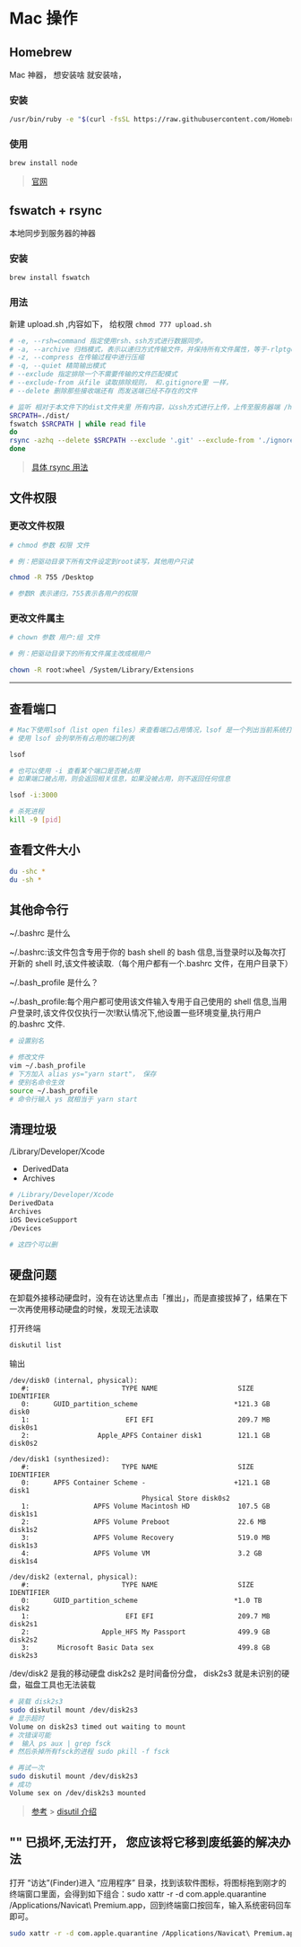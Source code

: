 # Mac 操作

## Homebrew

Mac 神器， 想安装啥 就安装啥，

### 安装

```bash
/usr/bin/ruby -e "$(curl -fsSL https://raw.githubusercontent.com/Homebrew/install/master/install)"
```

### 使用

```bash
brew install node
```

> [官网](https://brew.sh)

## fswatch + rsync

本地同步到服务器的神器

### 安装

```bash
brew install fswatch
```

### 用法

新建 upload.sh ,内容如下， 给权限 `chmod 777 upload.sh`

```bash
# -e, --rsh=command 指定使用rsh、ssh方式进行数据同步。
# -a, --archive 归档模式，表示以递归方式传输文件，并保持所有文件属性，等于-rlptgoD
# -z, --compress 在传输过程中进行压缩
# -q, --quiet 精简输出模式
# --exclude 指定排除一个不需要传输的文件匹配模式
# --exclude-from 从file 读取排除规则， 和.gitignore里 一样，
# --delete 删除那些接收端还有 而发送端已经不存在的文件

# 监听 相对于本文件下的dist文件夹里 所有内容，以ssh方式进行上传，上传至服务器端 /home/wwwroot/test  文件夹下，
SRCPATH=./dist/
fswatch $SRCPATH | while read file
do
rsync -azhq --delete $SRCPATH --exclude '.git' --exclude-from './ignore.txt' -e 'ssh' root@111.11.111.111:/home/wwwroot/test
done
```

> [具体 rsync 用法](view/common/rsync.md)

## 文件权限

### 更改文件权限

```bash
# chmod 参数 权限 文件

# 例：把驱动目录下所有文件设定到root读写，其他用户只读

chmod -R 755 /Desktop

# 参数R 表示递归，755表示各用户的权限
```

### 更改文件属主

```bash
# chown 参数 用户:组 文件

# 例：把驱动目录下的所有文件属主改成根用户

chown -R root:wheel /System/Library/Extensions
```

---

## 查看端口

```bash
# Mac下使用lsof（list open files）来查看端口占用情况，lsof 是一个列出当前系统打开文件的工具。
# 使用 lsof 会列举所有占用的端口列表

lsof

# 也可以使用 -i 查看某个端口是否被占用
# 如果端口被占用，则会返回相关信息，如果没被占用，则不返回任何信息

lsof -i:3000

# 杀死进程
kill -9 [pid]
```

## 查看文件大小

```bash
du -shc *
du -sh *
```

## 其他命令行

~/.bashrc 是什么

~/.bashrc:该文件包含专用于你的 bash shell 的 bash 信息,当登录时以及每次打开新的 shell 时,该文件被读取.（每个用户都有一个.bashrc 文件，在用户目录下）

~/.bash_profile 是什么？

~/.bash_profile:每个用户都可使用该文件输入专用于自己使用的 shell 信息,当用户登录时,该文件仅仅执行一次!默认情况下,他设置一些环境变量,执行用户的.bashrc 文件.

```bash
# 设置别名

# 修改文件
vim ~/.bash_profile
# 下方加入 alias ys="yarn start"， 保存
# 使别名命令生效
source ~/.bash_profile
# 命令行输入 ys 就相当于 yarn start
```

## 清理垃圾

/Library/Developer/Xcode

- DerivedData
- Archives

```bash
# /Library/Developer/Xcode
DerivedData
Archives
iOS DeviceSupport
/Devices

# 这四个可以删
```

## 硬盘问题

在卸载外接移动硬盘时，没有在访达里点击「推出」，而是直接拔掉了，结果在下一次再使用移动硬盘的时候，发现无法读取

打开终端

```bash
diskutil list
```

输出

```
/dev/disk0 (internal, physical):
   #:                       TYPE NAME                    SIZE       IDENTIFIER
   0:      GUID_partition_scheme                        *121.3 GB   disk0
   1:                        EFI EFI                     209.7 MB   disk0s1
   2:                 Apple_APFS Container disk1         121.1 GB   disk0s2

/dev/disk1 (synthesized):
   #:                       TYPE NAME                    SIZE       IDENTIFIER
   0:      APFS Container Scheme -                      +121.1 GB   disk1
                                 Physical Store disk0s2
   1:                APFS Volume Macintosh HD            107.5 GB   disk1s1
   2:                APFS Volume Preboot                 22.6 MB    disk1s2
   3:                APFS Volume Recovery                519.0 MB   disk1s3
   4:                APFS Volume VM                      3.2 GB     disk1s4

/dev/disk2 (external, physical):
   #:                       TYPE NAME                    SIZE       IDENTIFIER
   0:      GUID_partition_scheme                        *1.0 TB     disk2
   1:                        EFI EFI                     209.7 MB   disk2s1
   2:                  Apple_HFS My Passport             499.9 GB   disk2s2
   3:       Microsoft Basic Data sex                     499.8 GB   disk2s3
```

/dev/disk2 是我的移动硬盘
disk2s2 是时间备份分盘， disk2s3 就是未识别的硬盘，磁盘工具也无法装载

```bash
# 装载 disk2s3
sudo diskutil mount /dev/disk2s3
# 显示超时
Volume on disk2s3 timed out waiting to mount
# 次错误可能
#  输入 ps aux | grep fsck
# 然后杀掉所有fsck的进程 sudo pkill -f fsck

# 再试一次
sudo diskutil mount /dev/disk2s3
# 成功
Volume sex on /dev/disk2s3 mounted
```

> [参考](https://www.liuandy.cn/informal_essay/2018/03/21/2333.html#.YFRDTpMzZMI) > [disutil 介绍](https://www.jianshu.com/p/6a1f365617ad)

## "" 已损坏,无法打开， 您应该将它移到废纸篓的解决办法

打开 “访达”(Finder)进入 “应用程序” 目录，找到该软件图标，将图标拖到刚才的终端窗口里面，会得到如下组合：sudo xattr -r -d com.apple.quarantine /Applications/Navicat\ Premium.app，回到终端窗口按回车，输入系统密码回车即可。

```bash
sudo xattr -r -d com.apple.quarantine /Applications/Navicat\ Premium.app
```

